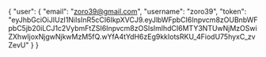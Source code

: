 {
  "user": {
    "email": "zoro39@gmail.com",
    "username": "zoro39",
    "token": "eyJhbGciOiJIUzI1NiIsInR5cCI6IkpXVCJ9.eyJlbWFpbCI6Inpvcm8zOUBnbWFpbC5jb20iLCJ1c2VybmFtZSI6Inpvcm8zOSIsImlhdCI6MTY3NTUwNjMzOSwiZXhwIjoxNjgwNjkwMzM5fQ.wYfA4tYdH6zEg9kkIotsRKU_4FiodU75hyxC_zvZevU"
  }
}

